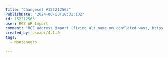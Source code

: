 ```yaml
---
Title: "Changeset #152212563"
PublishDate: "2024-06-03T18:31:10Z"
id: 152212563
user: RGZ AR Import
comment: "RGZ address import (fixing alt_name on conflated ways, https://community.openstreetmap.org/t/topic/9338/18)"
created_by: osmapi/4.1.0
tags:
  - Montenegro

---
```

